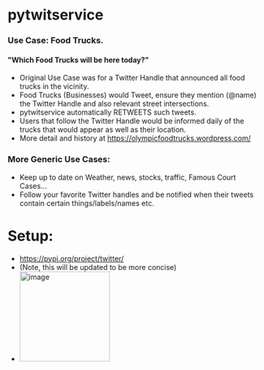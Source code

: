 # pytwitservice

### Use Case: Food Trucks.
  #### "Which Food Trucks will be here today?"
* Original Use Case was for a Twitter Handle that announced all food trucks in the vicinity.
* Food Trucks (Businesses) would Tweet, ensure they mention (@name) the Twitter Handle and also relevant street intersections.
* pytwitservice automatically RETWEETS such tweets.
* Users that follow the Twitter Handle would be informed daily of the trucks that would appear as well as their location.
* More detail and history at https://olympicfoodtrucks.wordpress.com/

### More Generic Use Cases:
* Keep up to date on Weather, news, stocks, traffic, Famous Court Cases... 
* Follow your favorite Twitter handles and be notified when their tweets contain certain things/labels/names etc.

# Setup:
* https://pypi.org/project/twitter/
* (Note, this will be updated to be more concise)
* <img width="177" alt="image" src="https://user-images.githubusercontent.com/3992143/177412026-3643e847-e1d4-4e05-8fa9-5d71ea20e450.png">

